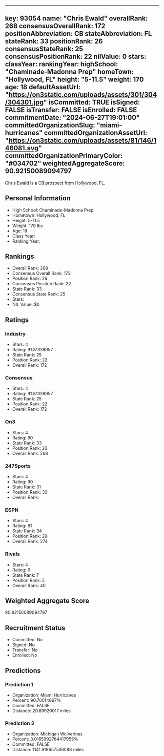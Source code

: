 ---
  key: 93054
  name: "Chris Ewald"
  overallRank: 268
  consensusOverallRank: 172
  positionAbbreviation: CB
  stateAbbreviation: FL
  stateRank: 33
  positionRank: 26
  consensusStateRank: 25
  consensusPositionRank: 22
  nilValue: 0
  stars: 
  classYear: 
  rankingYear: 
  highSchool: "Chaminade-Madonna Prep"
  homeTown: "Hollywood, FL"
  height: "5-11.5"
  weight: 170
  age: 18
  defaultAssetUrl: "https://on3static.com/uploads/assets/301/304/304301.jpg"
  isCommitted: TRUE
  isSigned: FALSE
  isTransfer: FALSE
  isEnrolled: FALSE
  commitmentDate: "2024-06-27T19:01:00"
  committedOrganizationSlug: "miami-hurricanes"
  committedOrganizationAssetUrl: "https://on3static.com/uploads/assets/81/146/146081.svg"
  committedOrganizationPrimaryColor: "#034702"
  weightedAggregateScore: 90.92150089094797
  ---
  
  Chris Ewald is a CB prospect from Hollywood, FL.
  
  ## Personal Information
  - High School: Chaminade-Madonna Prep
  - Hometown: Hollywood, FL
  - Height: 5-11.5
  - Weight: 170 lbs
  - Age: 18
  - Class Year: 
  - Ranking Year: 
  
  ## Rankings
  - Overall Rank: 268
  - Consensus Overall Rank: 172
  - Position Rank: 26
  - Consensus Position Rank: 22
  - State Rank: 33
  - Consensus State Rank: 25
  - Stars: 
  - NIL Value: $0
  
  ## Ratings
  
  ### Industry
  - Stars: 4
  - Rating: 91.81336957
  - State Rank: 25
  - Position Rank: 22
  - Overall Rank: 172
  
  ### Consensus
  - Stars: 4
  - Rating: 91.81336957
  - State Rank: 25
  - Position Rank: 22
  - Overall Rank: 172
  
  ### On3
  - Stars: 4
  - Rating: 90
  - State Rank: 33
  - Position Rank: 26
  - Overall Rank: 268
  
  ### 247Sports
  - Stars: 4
  - Rating: 90
  - State Rank: 31
  - Position Rank: 30
  - Overall Rank: 
  
  ### ESPN
  - Stars: 4
  - Rating: 81
  - State Rank: 34
  - Position Rank: 29
  - Overall Rank: 274
  
  ### Rivals
  - Stars: 4
  - Rating: 6
  - State Rank: 7
  - Position Rank: 5
  - Overall Rank: 40
  
  ## Weighted Aggregate Score
  90.92150089094797
  
  ## Recruitment Status
  - Committed: No
  - Signed: No
  - Transfer: No
  - Enrolled: No
  
  
  
  ## Predictions
  
  ### Prediction 1
  - Organization: Miami Hurricanes
  - Percent: 90.70014897%
  - Committed: FALSE
  - Distance: 20.89920017 miles
  
  ### Prediction 2
  - Organization: Michigan Wolverines
  - Percent: 3.0165992764417955%
  - Committed: FALSE
  - Distance: 1141.918657536088 miles
  